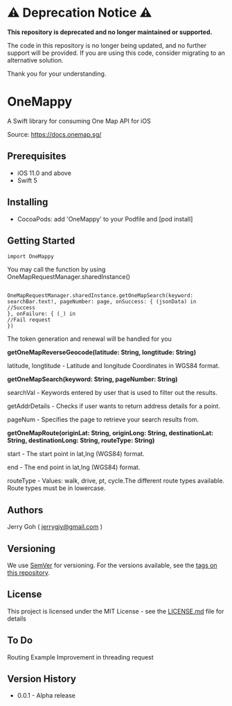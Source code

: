 # ⚠️ Deprecation Notice ⚠️

**This repository is deprecated and no longer maintained or supported.**

The code in this repository is no longer being updated, and no further support will be provided. If you are using this code, consider migrating to an alternative solution.

Thank you for your understanding.

# OneMappy
A Swift library for consuming One Map API for iOS

Source: https://docs.onemap.sg/

## Prerequisites
* iOS 11.0 and above
* Swift 5

## Installing

* CocoaPods: add 'OneMappy' to your Podfile and [pod install]

## Getting Started
```
import OneMappy

```
You may call the function by using OneMapRequestManager.sharedInstance()

```

OneMapRequestManager.sharedInstance.getOneMapSearch(keyword: searchBar.text!, pageNumber: page, onSuccess: { (jsonData) in
//Success
}, onFailure: { (_) in
//Fail request
})
```

The token generation and renewal will be handled for you

**getOneMapReverseGeocode(latitude: String, longtitude: String)**

latitude, longtitude - Latitude and longitude Coordinates in WGS84 format.

**getOneMapSearch(keyword: String, pageNumber: String)**

searchVal - Keywords entered by user that is used to filter out the results.

getAddrDetails - Checks if user wants to return address details for a point.

pageNum - Specifies the page to retrieve your search results from.

**getOneMapRoute(originLat: String, originLong: String, destinationLat: String, destinationLong: String, routeType: String)**

start - The start point in lat,lng (WGS84) format.

end - The end point in lat,lng (WGS84) format.

routeType - Values: walk, drive, pt, cycle.The different route types available. Route types must be in lowercase.

## Authors
Jerry Goh ( jerrygjy@gmail.com )

## Versioning

We use [SemVer](http://semver.org/) for versioning. For the versions available, see the [tags on this repository](https://github.com/your/project/tags). 

## License

This project is licensed under the MIT License - see the [LICENSE.md](LICENSE.md) file for details


## To Do
Routing Example
Improvement in threading request


## Version History
* 0.0.1 - Alpha release
